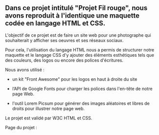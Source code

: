 ## Dans ce projet intitulé **"Projet Fil rouge"**, nous avons reproduit à l'identique une maquette codée en langage HTML et CSS. 

L'objectif de ce projet est de faire un site web pour une photographe qui souhaiterait y afficher ses oeuvres et ses réseaux sociaux. 

Pour cela, l'utilisation du langage HTML nous a permis de structurer notre maquette et le langage CSS d'y ajouter des éléments esthétiques tels que des couleurs, des logos ou encore des polices d'écritures. 

Nous avons utilisé : 

- un kit "Front Awesome" pour les logos en haut à droite du site

- l’API de Google Fonts pour charger les polices dans l'en-tête de notre page Web.

- l'outil Lorem Picsum pour générer des images aléatoires et libres de droits pour illustrer notre page web.


Le projet est validé par W3C HTML et CSS.

Page du projet : 